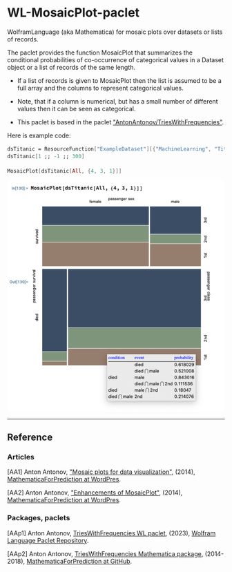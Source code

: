 # WL-MosaicPlot-paclet
WolframLanguage (aka Mathematica) for mosaic plots over datasets or lists of records.

The paclet provides the function MosaicPlot that summarizes the conditional probabilities 
of co-occurrence of categorical values in a Dataset object or a list of records of the same length.

- If a list of records is given to MosaicPlot then the list is assumed to be a full array and the columns to represent categorical values.

- Note, that if a column is numerical, but has a small number of different values then it can be seen as categorical.

- This paclet is based in the paclet 
["AntonAntonov/TriesWithFrequencies"](https://resources.wolframcloud.com/PacletRepository/resources/AntonAntonov/TriesWithFrequencies/).

Here is example code:

```mathematica
dsTitanic = ResourceFunction["ExampleDataset"][{"MachineLearning", "Titanic"}];
dsTitanic[1 ;; -1 ;; 300]

MosaicPlot[dsTitanic[All, {4, 3, 1}]]
```

![](./Documentation/Diagrams/MosaicPlot-paclet-headline-image.png)

------- 

## Reference

### Articles

[AA1] Anton Antonov,
["Mosaic plots for data visualization"](https://mathematicaforprediction.wordpress.com/2014/03/17/mosaic-plots-for-data-visualization/),
(2014),
[MathematicaForPrediction at WordPres](https://mathematicaforprediction.wordpress.com/).

[AA2] Anton Antonov,
["Enhancements of MosaicPlot"](https://mathematicaforprediction.wordpress.com/2014/03/24/enhancements-of-mosaicplot/),
(2014),
[MathematicaForPrediction at WordPres](https://mathematicaforprediction.wordpress.com/).

### Packages, paclets

[AAp1] Anton Antonov,
[TriesWithFrequencies WL paclet](https://resources.wolframcloud.com/PacletRepository/resources/AntonAntonov/TriesWithFrequencies/),
(2023),
[Wolfram Language Paclet Repository](https://resources.wolframcloud.com/PacletRepository/).

[AAp2] Anton Antonov,
[TriesWithFrequencies Mathematica package](https://github.com/antononcube/MathematicaForPrediction/blob/master/MosaicPlot.m),
(2014-2018),
[MathematicaForPrediction at GitHub](https://github.com/antononcube/MathematicaForPrediction).